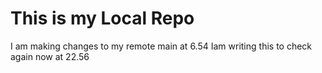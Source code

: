 # This is my Local Repo
I am making changes to my remote main at 6.54
Iam writing this to check again now at 22.56
